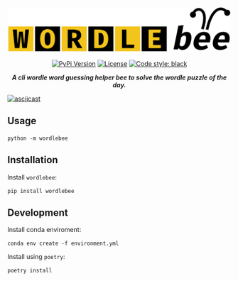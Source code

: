 <div align="center">

<h1>
    <img width="500" align="center" src="assets/wordlebee-logo.svg">
</h1>

[![PyPi Version](https://img.shields.io/pypi/v/wordlebee.svg?style=flat-square)](https://pypi.org/project/wordlebee/)
[![License](https://img.shields.io/badge/license-MIT-blue?style=flat-square)](#license)
[![Code style: black](https://img.shields.io/badge/code%20style-black-000000.svg?style=flat-square)](#black)

***A cli wordle word guessing helper bee to solve the wordle puzzle of the day.***

</div>


[![asciicast](https://asciinema.org/a/NSZZUpGhajLcDh9xuMGYIDjTs.svg)](https://asciinema.org/a/NSZZUpGhajLcDh9xuMGYIDjTs?t=8)

## Usage

    python -m wordlebee

## Installation

Install `wordlebee`:

    pip install wordlebee

## Development

Install conda enviroment:

    conda env create -f environment.yml

Install using `poetry`:

    poetry install
